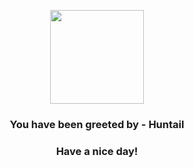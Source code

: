 <p align="center">
            <img src="https://raw.githubusercontent.com/PokeAPI/sprites/master/sprites/pokemon/367.png" width="150" height="150">
          </p>
          <h3 align="center">You have been greeted by - <b>Huntail</b></h3>
          <h3 align="center">Have a nice day!</h3>
        